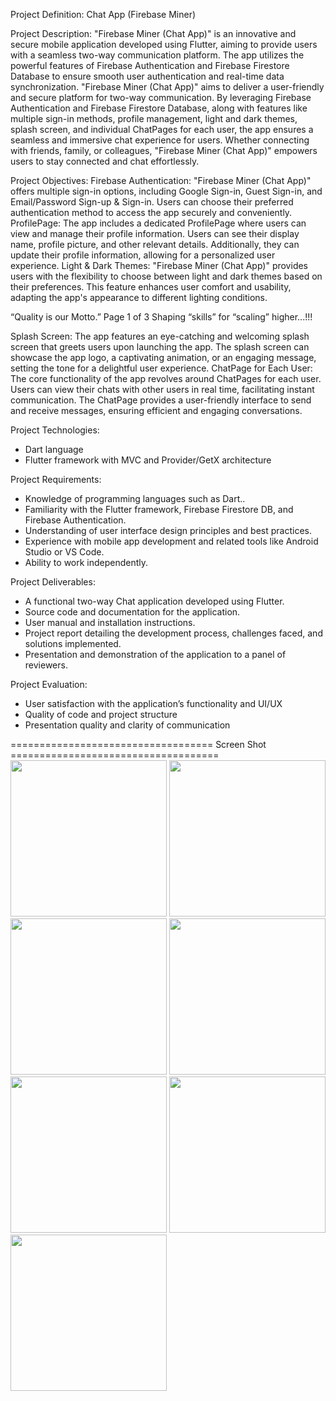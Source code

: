 Project Definition: Chat App (Firebase Miner)

Project Description:
"Firebase Miner (Chat App)" is an innovative and secure mobile application developed using
Flutter, aiming to provide users with a seamless two-way communication platform. The app
utilizes the powerful features of Firebase Authentication and Firebase Firestore Database to
ensure smooth user authentication and real-time data synchronization.
"Firebase Miner (Chat App)" aims to deliver a user-friendly and secure platform for two-way
communication. By leveraging Firebase Authentication and Firebase Firestore Database, along
with features like multiple sign-in methods, profile management, light and dark themes, splash
screen, and individual ChatPages for each user, the app ensures a seamless and immersive chat
experience for users. Whether connecting with friends, family, or colleagues, "Firebase Miner
(Chat App)" empowers users to stay connected and chat effortlessly.

Project Objectives:
Firebase Authentication: "Firebase Miner (Chat App)" offers multiple sign-in options,
including Google Sign-in, Guest Sign-in, and Email/Password Sign-up & Sign-in. Users can
choose their preferred authentication method to access the app securely and conveniently.
ProfilePage: The app includes a dedicated ProfilePage where users can view and manage their
profile information. Users can see their display name, profile picture, and other relevant details.
Additionally, they can update their profile information, allowing for a personalized user
experience.
Light & Dark Themes: "Firebase Miner (Chat App)" provides users with the flexibility to
choose between light and dark themes based on their preferences. This feature enhances user
comfort and usability, adapting the app's appearance to different lighting conditions.

“Quality is our Motto.” Page 1 of 3 Shaping “skills” for “scaling” higher...!!!

Splash Screen: The app features an eye-catching and welcoming splash screen that greets users
upon launching the app. The splash screen can showcase the app logo, a captivating animation,
or an engaging message, setting the tone for a delightful user experience.
ChatPage for Each User: The core functionality of the app revolves around ChatPages for each
user. Users can view their chats with other users in real time, facilitating instant communication.
The ChatPage provides a user-friendly interface to send and receive messages, ensuring efficient
and engaging conversations.

Project Technologies:
- Dart language
- Flutter framework with MVC and Provider/GetX architecture

Project Requirements:
- Knowledge of programming languages such as Dart..
- Familiarity with the Flutter framework, Firebase Firestore DB, and Firebase Authentication.
- Understanding of user interface design principles and best practices.
- Experience with mobile app development and related tools like Android Studio or VS Code.
- Ability to work independently.

Project Deliverables:
- A functional two-way Chat application developed using Flutter.
- Source code and documentation for the application.
- User manual and installation instructions.
- Project report detailing the development process, challenges faced, and solutions implemented.
- Presentation and demonstration of the application to a panel of reviewers.

Project Evaluation:
- User satisfaction with the application’s functionality and UI/UX
- Quality of code and project structure
- Presentation quality and clarity of communication



===================================  Screen Shot  ==================================== 
<img src="https://github.com/vrundpadariya/Textit_chat_app/assets/133338321/b0da975e-f197-444c-8182-45f4143b85ea" width="250">
<img src="https://github.com/vrundpadariya/Textit_chat_app/assets/133338321/46bf51c4-793e-45c3-a79c-6c5239199097" width="250">
<img src="https://github.com/vrundpadariya/Textit_chat_app/assets/133338321/c9d90c8b-0162-48cb-a6b8-4cc5c19ec18d" width="250">
<img src="https://github.com/vrundpadariya/Textit_chat_app/assets/133338321/06f54d0b-365b-4d0c-a7b1-99836e0c6bcc" width="250">
<img src="https://github.com/vrundpadariya/Textit_chat_app/assets/133338321/ddba5c58-d36d-4a2c-8712-eda5b1b7d641" width="250">
<img src="https://github.com/vrundpadariya/Textit_chat_app/assets/133338321/e56a75d0-97f7-49b5-bfc9-44fc0e1f0193" width="250">
<img src="https://github.com/vrundpadariya/Textit_chat_app/assets/133338321/5f5fde9c-312e-4916-9f5c-b5c47552b613" width="250">

